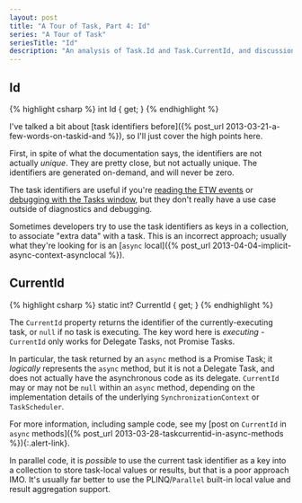 ```yaml
---
layout: post
title: "A Tour of Task, Part 4: Id"
series: "A Tour of Task"
seriesTitle: "Id"
description: "An analysis of Task.Id and Task.CurrentId, and discussion of whether they should be used for asynchronous and/or parallel code."
---
```

## Id

{% highlight csharp %}
int Id { get; }
{% endhighlight %}

I've talked a bit about [task identifiers before]({% post_url 2013-03-21-a-few-words-on-taskid-and %}), so I'll just cover the high points here.

First, in spite of what the documentation says, the identifiers are not actually _unique_. They are pretty close, but not actually unique. The identifiers are generated on-demand, and will never be zero.

The task identifiers are useful if you're [reading the ETW events](http://msdn.microsoft.com/en-us/library/ee517329.aspx?WT.mc_id=DT-MVP-5000058) or [debugging with the Tasks window](http://msdn.microsoft.com/en-us/library/dd998369.aspx?WT.mc_id=DT-MVP-5000058), but they don't really have a use case outside of diagnostics and debugging.

Sometimes developers try to use the task identifiers as keys in a collection, to associate "extra data" with a task. This is an incorrect approach; usually what they're looking for is an [`async` local]({% post_url 2013-04-04-implicit-async-context-asynclocal %}).

## CurrentId

{% highlight csharp %}
static int? CurrentId { get; }
{% endhighlight %}

The `CurrentId` property returns the identifier of the currently-executing task, or `null` if no task is executing. The key word here is _executing_ - `CurrentId` only works for Delegate Tasks, not Promise Tasks.

In particular, the task returned by an `async` method is a Promise Task; it _logically_ represents the `async` method, but it is not a Delegate Task, and does not actually have the asynchronous code as its delegate. `CurrentId` may or may not be `null` within an `async` method, depending on the implementation details of the underlying `SynchronizationContext` or `TaskScheduler`.

<div class="alert alert-info" markdown="1">
<i class="fa fa-hand-o-right fa-2x pull-left"></i>

For more information, including sample code, see my [post on `CurrentId` in `async` methods]({% post_url 2013-03-28-taskcurrentid-in-async-methods %}){:.alert-link}.
</div>

In parallel code, it is _possible_ to use the current task identifier as a key into a collection to store task-local values or results, but that is a poor approach IMO. It's usually far better to use the PLINQ/`Parallel` built-in local value and result aggregation support.
